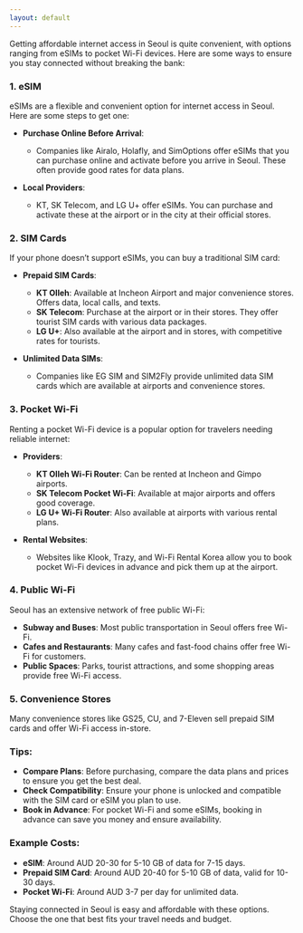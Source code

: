 ```yaml
---
layout: default
---
```

Getting affordable internet access in Seoul is quite convenient, with options ranging from eSIMs to pocket Wi-Fi devices. Here are some ways to ensure you stay connected without breaking the bank:

### 1. **eSIM**
eSIMs are a flexible and convenient option for internet access in Seoul. Here are some steps to get one:

- **Purchase Online Before Arrival**:
  - Companies like Airalo, Holafly, and SimOptions offer eSIMs that you can purchase online and activate before you arrive in Seoul. These often provide good rates for data plans.

- **Local Providers**:
  - KT, SK Telecom, and LG U+ offer eSIMs. You can purchase and activate these at the airport or in the city at their official stores.

### 2. **SIM Cards**
If your phone doesn’t support eSIMs, you can buy a traditional SIM card:

- **Prepaid SIM Cards**:
  - **KT Olleh**: Available at Incheon Airport and major convenience stores. Offers data, local calls, and texts.
  - **SK Telecom**: Purchase at the airport or in their stores. They offer tourist SIM cards with various data packages.
  - **LG U+**: Also available at the airport and in stores, with competitive rates for tourists.

- **Unlimited Data SIMs**:
  - Companies like EG SIM and SIM2Fly provide unlimited data SIM cards which are available at airports and convenience stores.

### 3. **Pocket Wi-Fi**
Renting a pocket Wi-Fi device is a popular option for travelers needing reliable internet:

- **Providers**:
  - **KT Olleh Wi-Fi Router**: Can be rented at Incheon and Gimpo airports.
  - **SK Telecom Pocket Wi-Fi**: Available at major airports and offers good coverage.
  - **LG U+ Wi-Fi Router**: Also available at airports with various rental plans.

- **Rental Websites**:
  - Websites like Klook, Trazy, and Wi-Fi Rental Korea allow you to book pocket Wi-Fi devices in advance and pick them up at the airport.

### 4. **Public Wi-Fi**
Seoul has an extensive network of free public Wi-Fi:

- **Subway and Buses**: Most public transportation in Seoul offers free Wi-Fi.
- **Cafes and Restaurants**: Many cafes and fast-food chains offer free Wi-Fi for customers.
- **Public Spaces**: Parks, tourist attractions, and some shopping areas provide free Wi-Fi access.

### 5. **Convenience Stores**
Many convenience stores like GS25, CU, and 7-Eleven sell prepaid SIM cards and offer Wi-Fi access in-store.

### Tips:
- **Compare Plans**: Before purchasing, compare the data plans and prices to ensure you get the best deal.
- **Check Compatibility**: Ensure your phone is unlocked and compatible with the SIM card or eSIM you plan to use.
- **Book in Advance**: For pocket Wi-Fi and some eSIMs, booking in advance can save you money and ensure availability.

### Example Costs:
- **eSIM**: Around AUD 20-30 for 5-10 GB of data for 7-15 days.
- **Prepaid SIM Card**: Around AUD 20-40 for 5-10 GB of data, valid for 10-30 days.
- **Pocket Wi-Fi**: Around AUD 3-7 per day for unlimited data.

Staying connected in Seoul is easy and affordable with these options. Choose the one that best fits your travel needs and budget.
